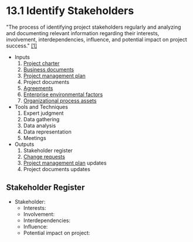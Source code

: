 # 13.1 Identify Stakeholders

"The process of identifying project stakeholders regularly and analyzing and
documenting relevant information regarding their interests, involvement,
interdependencies, influence, and potential impact on project success."
[[1]](../home.md#references)

- Inputs
  1. [Project charter](../04-integration/4.1-develop-project-charter.md)
  2. [Business documents](../00-project-files/00-business-documents/00-business-documents.md)
  3. [Project management plan](../04-integration/4.2-develop-project-management-plan.md)
  4. Project documents
  5. [Agreements](../00-project-files/03-agreements/00-agreements.md)
  6. [Enterprise environmental factors](../00-project-files/01-enterprise-environmental-factors/00-enterprise-environmental-factors.md)
  7. [Organizational process assets](../00-project-files/02-organizational-process-assets/00-organizational-process-assets.md)
- Tools and Techniques
  1. Expert judgment
  2. Data gathering
  3. Data analysis
  4. Data representation
  5. Meetings
- Outputs
  1. Stakeholder register
  2. [Change requests](../00-project-files/04-change-requests/00-change-requests.md)
  3. [Project management plan](../04-integration/4.2-develop-project-management-plan.md) updates
  4. Project documents updates

## Stakeholder Register

- Stakeholder:
  - Interests:
  - Involvement:
  - Interdependencies:
  - Influence:
  - Potential impact on project:
